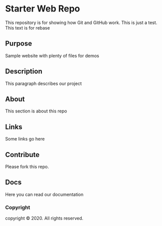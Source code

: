 # Starter Web Repo

This repository is for showing how Git and GitHub work. This is just a test. This text is for rebase

## Purpose

Sample website with plenty of files for demos

## Description

This paragraph describes our project

## About

This section is about this repo

## Links

Some links go here

## Contribute

Please fork this repo.

## Docs

Here you can read our documentation

### Copyright

copyright &copy; 2020. All rights reserved.
